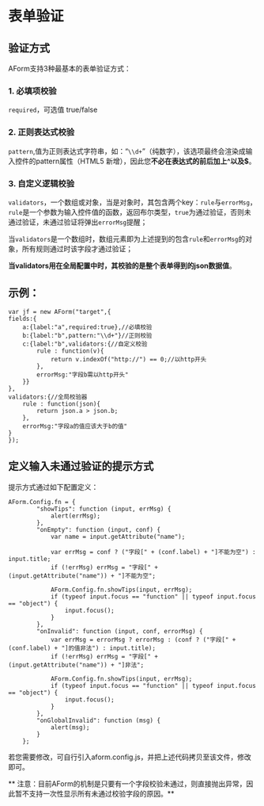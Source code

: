 # 表单验证


## 验证方式

AForm支持3种最基本的表单验证方式：

### 1. 必填项校验

`required`，可选值 true/false

### 2. 正则表达式校验

`pattern`,值为正则表达式字符串，如：“`\\d+`”（纯数字），该选项最终会渲染成输入控件的pattern属性（HTML5 新增），因此您**不必在表达式的前后加上^以及$**。

### 3. 自定义逻辑校验

`validators`，一个数组或对象，当是对象时，其包含两个key：`rule`与`errorMsg`，`rule`是一个参数为输入控件值的函数，返回布尔类型，`true`为通过验证，否则未通过验证，未通过验证将弹出`errorMsg`提醒；

当`validators`是一个数组时，数组元素即为上述提到的包含`rule`和`errorMsg`的对象，所有规则通过时该字段才通过验证；

**当validators用在全局配置中时，其校验的是整个表单得到的json数据值**。

## 示例：

    var jf = new AForm("target",{
    fields:{
        a:{label:"a",required:true},//必填校验
        b:{label:"b",pattern:"\\d+"}//正则校验
        c:{label:"b",validators:{//自定义校验
            rule : function(v){
                return v.indexOf("http://") == 0;//以http开头
            },
            errorMsg:"字段b需以http开头"
        }}
    },
    validators:{//全局校验器
        rule : function(json){
            return json.a > json.b;
        },
        errorMsg:"字段a的值应该大于b的值"
    }
    });

## 定义输入未通过验证的提示方式

提示方式通过如下配置定义：

```
AForm.Config.fn = {
        "showTips": function (input, errMsg) {
            alert(errMsg);
        },
        "onEmpty": function (input, conf) {
            var name = input.getAttribute("name");

            var errMsg = conf ? ("字段[" + (conf.label) + "]不能为空") : input.title;
            if (!errMsg) errMsg = "字段[" + (input.getAttribute("name")) + "]不能为空";

            AForm.Config.fn.showTips(input, errMsg);
            if (typeof input.focus == "function" || typeof input.focus == "object") {
                input.focus();
            }
        },
        "onInvalid": function (input, conf, errorMsg) {
            var errMsg = errorMsg ? errorMsg : (conf ? ("字段[" + (conf.label) + "]的值非法") : input.title);
            if (!errMsg) errMsg = "字段[" + (input.getAttribute("name")) + "]非法";

            AForm.Config.fn.showTips(input, errMsg);
            if (typeof input.focus == "function" || typeof input.focus == "object") {
                input.focus();
            }
        },
        "onGlobalInvalid": function (msg) {
            alert(msg);
        }
    };

```

若您需要修改，可自行引入aform.config.js，并把上述代码拷贝至该文件，修改即可。

**
注意：目前AForm的机制是只要有一个字段校验未通过，则直接抛出异常，因此暂不支持一次性显示所有未通过校验字段的原因。**


